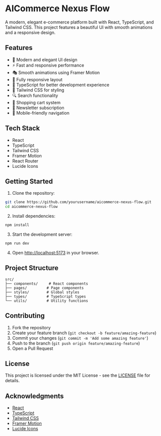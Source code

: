 # AICommerce Nexus Flow

A modern, elegant e-commerce platform built with React, TypeScript, and Tailwind CSS. This project features a beautiful UI with smooth animations and a responsive design.

## Features

- 🎨 Modern and elegant UI design
- ⚡ Fast and responsive performance
- 🎭 Smooth animations using Framer Motion
- 📱 Fully responsive layout
- 🎯 TypeScript for better development experience
- 🎨 Tailwind CSS for styling
- 🔍 Search functionality
- 🛒 Shopping cart system
- 📧 Newsletter subscription
- 📱 Mobile-friendly navigation

## Tech Stack

- React
- TypeScript
- Tailwind CSS
- Framer Motion
- React Router
- Lucide Icons

## Getting Started

1. Clone the repository:
```bash
git clone https://github.com/yourusername/aicommerce-nexus-flow.git
cd aicommerce-nexus-flow
```

2. Install dependencies:
```bash
npm install
```

3. Start the development server:
```bash
npm run dev
```

4. Open [http://localhost:5173](http://localhost:5173) in your browser.

## Project Structure

```
src/
├── components/     # React components
├── pages/         # Page components
├── styles/        # Global styles
├── types/         # TypeScript types
└── utils/         # Utility functions
```

## Contributing

1. Fork the repository
2. Create your feature branch (`git checkout -b feature/amazing-feature`)
3. Commit your changes (`git commit -m 'Add some amazing feature'`)
4. Push to the branch (`git push origin feature/amazing-feature`)
5. Open a Pull Request

## License

This project is licensed under the MIT License - see the [LICENSE](LICENSE) file for details.

## Acknowledgments

- [React](https://reactjs.org/)
- [TypeScript](https://www.typescriptlang.org/)
- [Tailwind CSS](https://tailwindcss.com/)
- [Framer Motion](https://www.framer.com/motion/)
- [Lucide Icons](https://lucide.dev/)
